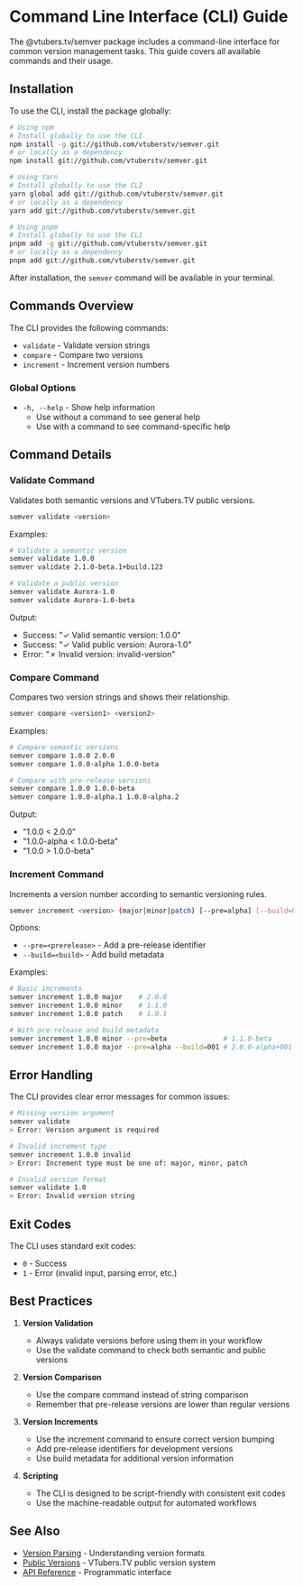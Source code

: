 # Command Line Interface (CLI) Guide

The @vtubers.tv/semver package includes a command-line interface for common version management tasks. This guide covers all available commands and their usage.

## Installation

To use the CLI, install the package globally:

```bash
# Using npm
# Install globally to use the CLI
npm install -g git://github.com/vtuberstv/semver.git
# or locally as a dependency
npm install git://github.com/vtuberstv/semver.git

# Using Yarn
# Install globally to use the CLI
yarn global add git://github.com/vtuberstv/semver.git
# or locally as a dependency
yarn add git://github.com/vtuberstv/semver.git

# Using pnpm
# Install globally to use the CLI
pnpm add -g git://github.com/vtuberstv/semver.git
# or locally as a dependency
pnpm add git://github.com/vtuberstv/semver.git
```

After installation, the `semver` command will be available in your terminal.

## Commands Overview

The CLI provides the following commands:

- `validate` - Validate version strings
- `compare` - Compare two versions
- `increment` - Increment version numbers

### Global Options

- `-h, --help` - Show help information
  - Use without a command to see general help
  - Use with a command to see command-specific help

## Command Details

### Validate Command

Validates both semantic versions and VTubers.TV public versions.

```bash
semver validate <version>
```

Examples:
```bash
# Validate a semantic version
semver validate 1.0.0
semver validate 2.1.0-beta.1+build.123

# Validate a public version
semver validate Aurora-1.0
semver validate Aurora-1.0-beta
```

Output:
- Success: "✓ Valid semantic version: 1.0.0"
- Success: "✓ Valid public version: Aurora-1.0"
- Error: "✗ Invalid version: invalid-version"

### Compare Command

Compares two version strings and shows their relationship.

```bash
semver compare <version1> <version2>
```

Examples:
```bash
# Compare semantic versions
semver compare 1.0.0 2.0.0
semver compare 1.0.0-alpha 1.0.0-beta

# Compare with pre-release versions
semver compare 1.0.0 1.0.0-beta
semver compare 1.0.0-alpha.1 1.0.0-alpha.2
```

Output:
- "1.0.0 < 2.0.0"
- "1.0.0-alpha < 1.0.0-beta"
- "1.0.0 > 1.0.0-beta"

### Increment Command

Increments a version number according to semantic versioning rules.

```bash
semver increment <version> (major|minor|patch) [--pre=alpha] [--build=001]
```

Options:
- `--pre=<prerelease>` - Add a pre-release identifier
- `--build=<build>` - Add build metadata

Examples:
```bash
# Basic increments
semver increment 1.0.0 major    # 2.0.0
semver increment 1.0.0 minor    # 1.1.0
semver increment 1.0.0 patch    # 1.0.1

# With pre-release and build metadata
semver increment 1.0.0 minor --pre=beta              # 1.1.0-beta
semver increment 1.0.0 major --pre=alpha --build=001 # 2.0.0-alpha+001
```

## Error Handling

The CLI provides clear error messages for common issues:

```bash
# Missing version argument
semver validate
> Error: Version argument is required

# Invalid increment type
semver increment 1.0.0 invalid
> Error: Increment type must be one of: major, minor, patch

# Invalid version format
semver validate 1.0
> Error: Invalid version string
```

## Exit Codes

The CLI uses standard exit codes:
- `0` - Success
- `1` - Error (invalid input, parsing error, etc.)

## Best Practices

1. **Version Validation**
   - Always validate versions before using them in your workflow
   - Use the validate command to check both semantic and public versions

2. **Version Comparison**
   - Use the compare command instead of string comparison
   - Remember that pre-release versions are lower than regular versions

3. **Version Increments**
   - Use the increment command to ensure correct version bumping
   - Add pre-release identifiers for development versions
   - Use build metadata for additional version information

4. **Scripting**
   - The CLI is designed to be script-friendly with consistent exit codes
   - Use the machine-readable output for automated workflows

## See Also

- [Version Parsing](./version-parsing.md) - Understanding version formats
- [Public Versions](./public-versions.md) - VTubers.TV public version system
- [API Reference](./api-reference.md) - Programmatic interface 